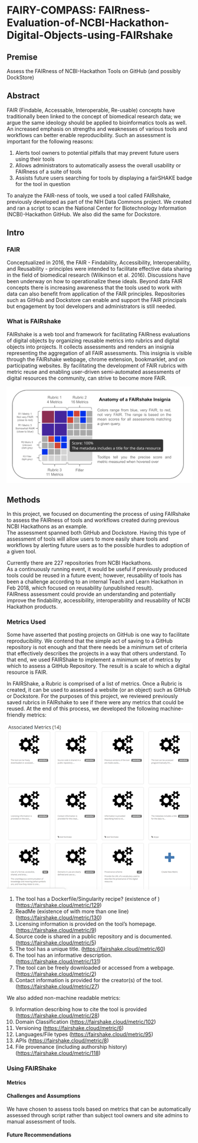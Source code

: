 # FAIRY-COMPASS: FAIRness-Evaluation-of-NCBI-Hackathon-Digital-Objects-using-FAIRshake

## Premise
Assess the FAIRness of NCBI-Hackathon Tools on GitHub (and possibly DockStore)

## Abstract

FAIR (Findable, Accessable, Interoperable, Re-usable) concepts have traditionally been linked to the concept of biomedical research data; we argue the same ideology should be applied to bioinformatics tools as well. 
An increased emphasis on strengths and weaknesses of various tools and workflows can better enable reproducibility. 
Such an assessment is important for the following reasons:

1. Alerts tool owners to potential pitfalls that may prevent future users using their tools
2. Allows administrators to automatically assess the overall usability or FAIRness of a suite of tools
3. Assists future users searching for tools by displaying a fairSHAKE badge for the tool in question

To analyze the FAIR-ness of tools, we used a tool called FAIRshake, previously developed as part of the NIH Data Commons project. 
We created and ran a script to scan the National Center for Biotechnology Information (NCBI)-Hackathon GitHub. 
We also did the same for Dockstore. 


## Intro

### FAIR
Conceptualized in 2016, the FAIR - Findability, Accessibility, Interoperability, and Reusability - principles were intended to facilitate effective data sharing in the field of biomedical research (Wilkinson et al. 2016). 
Discussions have been underway on how to operationalize these ideals. 
Beyond data FAIR concepts there is increasing awareness that the tools used to work with data can also benefit from application of the FAIR principles. 
Repositories such as GitHub and Dockstore can enable and support the FAIR principals but engagement by tool developers and administrators is still needed. 

### What is FAIRshake
FAIRshake is a web tool and framework for facilitating FAIRness evaluations of digital objects by organizing reusable metrics into rubrics and digital objects into projects. 
It collects assessments and renders an insignia representing the aggregation of all FAIR assessments. 
This insignia is visible through the FAIRshake webpage, chrome extension, bookmarklet, and on participating websites. 
By facilitating the development of FAIR rubrics with metric reuse and enabling user-driven semi-automated assessments of digital resources the community, can strive to become more FAIR. 

![FAIRshake description](rubic_description.png)


## Methods

In this project, we focused on documenting the process of using FAIRshake to assess the FAIRness of tools and workflows created during previous NCBI Hackathons as an example.  
The assessment spanned both GitHub and Dockstore. 
Having this type of assessment of tools will allow users to more easily share tools and workflows by alerting future users as to the possible hurdles to adoption of a given tool.


Currently there are 227 repositories from NCBI Hackathons.  
As a continuously running event, it would be useful if previously produced tools could be reused in a future event; however, reusability of tools has been a challenge according to an internal Teach and Learn Hackathon in Feb 2018, which focused on reusability (unpublished result).  
FAIRness assessment could provide an understanding and potentially improve the findability, accessibility, interoperability and reusability of NCBI Hackathon products.

### Metrics Used
Some have asserted that posting projects on GitHub is one way to facilitate reproducibility.
We contend that the simple act of saving to a GitHub repository is not enough and that there needs be a minimum set of criteria that effectively describes the projects in a way that others understand. 
To that end, we used FAIRShake to implement a minimum set of metrics by which to assess a GitHub Repository. 
The result is a scale to which a digital resource is FAIR.

In FAIRShake, a Rubric is comprised of a list of metrics. 
Once a Rubric is created, it can be used to assessed a website (or an object) such as GitHub or Dockstore. 
For the purposes of this project, we reviewed previously saved rubrics in FAIRshake to see if there were any metrics that could be reused. At the end of this process, we developed the following machine-friendly metrics:

![Rubic](rubic.png)

1. The tool has a Dockerfile/Singularity recipe? (existence of ) (https://fairshake.cloud/metric/129)
2. ReadMe (existence of with more than one line) (https://fairshake.cloud/metric/130)
3. Licensing information is provided on the tool’s homepage. (https://fairshake.cloud/metric/9)
4. Source code is shared in a public repository and is documented. (https://fairshake.cloud/metric/5)
5. The tool has a unique title. (https://fairshake.cloud/metric/60)
6. The tool has an informative description. (https://fairshake.cloud/metric/131)
7. The tool can be freely downloaded or accessed from a webpage. (https://fairshake.cloud/metric/2)
8. Contact information is provided for the creator(s) of the tool. (https://fairshake.cloud/metric/27)

We also added non-machine readable metrics:

9. Information describing how to cite the tool is provided (https://fairshake.cloud/metric/28)
10. Domain Classification (https://fairshake.cloud/metric/102)
11. Versioning (https://fairshake.cloud/metric/6)
12. Languages/File types (https://fairshake.cloud/metric/95)
13. APIs (https://fairshake.cloud/metric/8)
14. File provenance (including authorship history) (https://fairshake.cloud/metric/118)



### Using FAIRShake



#### Metrics

#### Challenges and Assumptions
We have chosen to assess tools based on metrics that can be automatically assessed through script rather than subject tool owners and site admins to manual assessment of tools.

#### Future Recommendations



 
